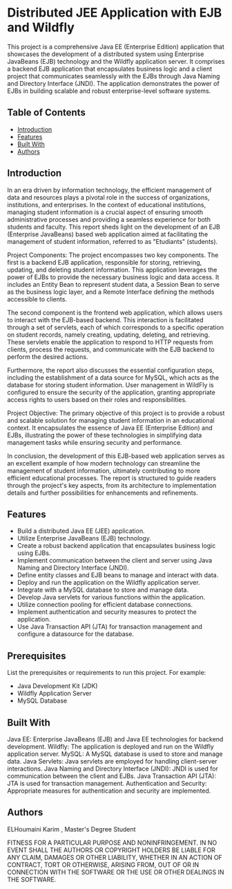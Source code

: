 # Distributed JEE Application with EJB and Wildfly

This project is a comprehensive Java EE (Enterprise Edition) application that showcases the development of a distributed system using Enterprise JavaBeans (EJB) technology and the Wildfly application server. It comprises a backend EJB application that encapsulates business logic and a client project that communicates seamlessly with the EJBs through Java Naming and Directory Interface (JNDI). The application demonstrates the power of EJBs in building scalable and robust enterprise-level software systems.

## Table of Contents

- [Introduction](#introduction)
- [Features](#features)
- [Built With](#built-with)
- [Authors](#authors)

## Introduction

In an era driven by information technology, the efficient management of data and resources plays a pivotal role in the success of organizations, institutions, and enterprises. In the context of educational institutions, managing student information is a crucial aspect of ensuring smooth administrative processes and providing a seamless experience for both students and faculty. This report sheds light on the development of an EJB (Enterprise JavaBeans) based web application aimed at facilitating the management of student information, referred to as "Etudiants" (students).

Project Components:
The project encompasses two key components. The first is a backend EJB application, responsible for storing, retrieving, updating, and deleting student information. This application leverages the power of EJBs to provide the necessary business logic and data access. It includes an Entity Bean to represent student data, a Session Bean to serve as the business logic layer, and a Remote Interface defining the methods accessible to clients.

The second component is the frontend web application, which allows users to interact with the EJB-based backend. This interaction is facilitated through a set of servlets, each of which corresponds to a specific operation on student records, namely creating, updating, deleting, and retrieving. These servlets enable the application to respond to HTTP requests from clients, process the requests, and communicate with the EJB backend to perform the desired actions.

Furthermore, the report also discusses the essential configuration steps, including the establishment of a data source for MySQL, which acts as the database for storing student information. User management in WildFly is configured to ensure the security of the application, granting appropriate access rights to users based on their roles and responsibilities.

Project Objective:
The primary objective of this project is to provide a robust and scalable solution for managing student information in an educational context. It encapsulates the essence of Java EE (Enterprise Edition) and EJBs, illustrating the power of these technologies in simplifying data management tasks while ensuring security and performance.

In conclusion, the development of this EJB-based web application serves as an excellent example of how modern technology can streamline the management of student information, ultimately contributing to more efficient educational processes. The report is structured to guide readers through the project's key aspects, from its architecture to implementation details and further possibilities for enhancements and refinements.

## Features

- Build a distributed Java EE (JEE) application.
- Utilize Enterprise JavaBeans (EJB) technology.
- Create a robust backend application that encapsulates business logic using EJBs.
- Implement communication between the client and server using Java Naming and Directory Interface (JNDI).
- Define entity classes and EJB beans to manage and interact with data.
- Deploy and run the application on the Wildfly application server.
- Integrate with a MySQL database to store and manage data.
- Develop Java servlets for various functions within the application.
- Utilize connection pooling for efficient database connections.
- Implement authentication and security measures to protect the application.
- Use Java Transaction API (JTA) for transaction management and configure a datasource for the database.

## Prerequisites

List the prerequisites or requirements to run this project. For example:
- Java Development Kit (JDK)
- Wildfly Application Server
- MySQL Database

## Built With

Java EE: Enterprise JavaBeans (EJB) and Java EE technologies for backend development.
Wildfly: The application is deployed and run on the Wildfly application server.
MySQL: A MySQL database is used to store and manage data.
Java Servlets: Java servlets are employed for handling client-server interactions.
Java Naming and Directory Interface (JNDI): JNDI is used for communication between the client and EJBs.
Java Transaction API (JTA): JTA is used for transaction management.
Authentication and Security: Appropriate measures for authentication and security are implemented.

## Authors

ELHoumaini Karim , Master's Degree Student 

FITNESS FOR A PARTICULAR PURPOSE AND NONINFRINGEMENT. IN NO EVENT SHALL THE
AUTHORS OR COPYRIGHT HOLDERS BE LIABLE FOR ANY CLAIM, DAMAGES OR OTHER
LIABILITY, WHETHER IN AN ACTION OF CONTRACT, TORT OR OTHERWISE, ARISING FROM,
OUT OF OR IN CONNECTION WITH THE SOFTWARE OR THE USE OR OTHER DEALINGS IN THE
SOFTWARE.

